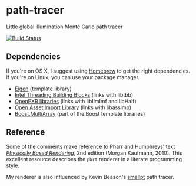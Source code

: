 path-tracer
===========

Little global illumination Monte Carlo path tracer

[![Build Status](https://semaphoreapp.com/api/v1/projects/f17e953b-83a4-4364-a2e3-04e1f126be21/317820/badge.png)](https://semaphoreapp.com/stevedao/path-tracer)

Dependencies
------------
If you're on OS X, I suggest using [Homebrew](http://brew.sh/) to get the right
dependencies. If you're on Linux, you can use your package manager.

* [Eigen](http://eigen.tuxfamily.org/)
  (template library)
* [Intel Threading Building Blocks](https://www.threadingbuildingblocks.org/)
  (links with libtbb)
* [OpenEXR libraries](http://openexr.com/)
  (links with libIlmImf and libHalf)
* [Open Asset Import Library](http://assimp.sourceforge.net/)
  (links with libassimp) 
* [Boost.MultiArray](http://www.boost.org/)
  (part of the Boost template libraries)

Reference
---------
Some of the comments make reference to Pharr and Humphreys' text
[*Physically Based Rendering*](pbrt.org), 2nd edition (Morgan Kaufmann, 2010).
This excellent resource describes the `pbrt` renderer in a literate
programming style.

My renderer is also influenced by Kevin Beason's
[smallpt](http://www.kevinbeason.com/smallpt/) path tracer.
